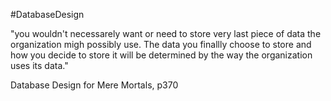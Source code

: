 #DatabaseDesign

"you wouldn't necessarely want or need to store very last piece of data the organization migh possibly use. The data you finallly choose to store and how you decide to store it will be determined by the way the organization uses its data."

Database Design for Mere Mortals, p370
